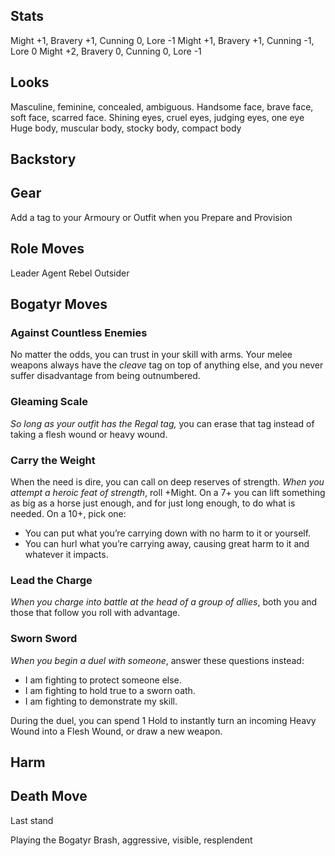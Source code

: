 ## Stats
Might +1, Bravery +1, Cunning 0, Lore -1
Might +1, Bravery +1, Cunning -1, Lore 0
Might +2, Bravery 0, Cunning 0, Lore -1

## Looks
Masculine, feminine, concealed, ambiguous.
Handsome face, brave face, soft face, scarred face.
Shining eyes, cruel eyes, judging eyes, one eye
Huge body, muscular body, stocky body, compact body

## Backstory

## Gear
Add a tag to your Armoury or Outfit when you Prepare and Provision

## Role Moves
Leader
Agent
Rebel
Outsider

## Bogatyr Moves
### Against Countless Enemies
No matter the odds, you can trust in your skill with arms. Your melee weapons always have the *cleave* tag on top of anything else, and you never suffer disadvantage from being outnumbered.

### Gleaming Scale
*So long as your outfit has the Regal tag,* you can erase that tag instead of taking a flesh wound or heavy wound.

### Carry the Weight
When the need is dire, you can call on deep reserves of strength.
*When you attempt a heroic feat of strength*, roll +Might. On a 7+ you can lift something as big as a horse just enough, and for just long enough, to do what is needed. On a 10+, pick one:
* You can put what you’re carrying down with no harm to it or yourself.
* You can hurl what you’re carrying away, causing great harm to it and whatever it impacts.

### Lead the Charge
*When you charge into battle at the head of a group of allies*, both you and those that follow you roll with advantage.

### Sworn Sword
*When you begin a *duel* with someone*, answer these questions instead:
* I am fighting to protect someone else.
* I am fighting to hold true to a sworn oath.
* I am fighting to demonstrate my skill.

During the duel, you can spend 1 Hold to instantly turn an incoming Heavy Wound into a Flesh Wound, or draw a new weapon.

## Harm

## Death Move
Last stand

Playing the Bogatyr
Brash, aggressive, visible, resplendent 

